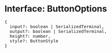 # Interface: ButtonOptions

<pre>
{
  input?: boolean | <Ref to="./serialized-terminal">SerializedTerminal</Ref>,
  output?: boolean | <Ref to="./serialized-terminal">SerializedTerminal</Ref>,
  height?: number,
  style?: <Ref to="./button-style">ButtonStyle</Ref>
}
</pre>

<script setup>
import Ref from '../../../../../components/api/Ref.vue';
</script>
